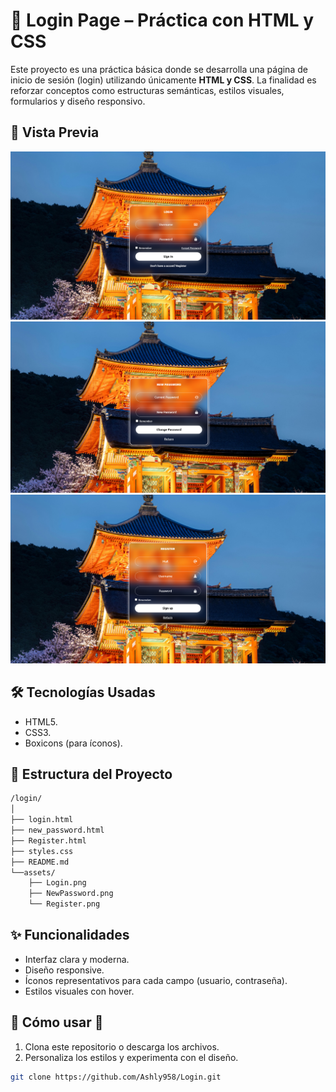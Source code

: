 # 🔐 Login Page – Práctica con HTML y CSS

Este proyecto es una práctica básica donde se desarrolla una página de inicio de sesión (login) utilizando únicamente **HTML y CSS**. La finalidad es reforzar conceptos como estructuras semánticas, estilos visuales, formularios y diseño responsivo.

## 📸 Vista Previa

![Preview del login](./assets/Login.png) 
![Preview del New Password](./assets/NewPassword.png) 
![Preview del Register](./assets/Register.png) 

## 🛠️ Tecnologías Usadas

- HTML5.
- CSS3.
- Boxicons (para íconos).

## 📁 Estructura del Proyecto

```bash
/login/
│
├── login.html 
├── new_password.html 
├── Register.html
├── styles.css
├── README.md 
└──assets/
    ├── Login.png
    ├── NewPassword.png
    └── Register.png
```

## ✨ Funcionalidades

- Interfaz clara y moderna.
- Diseño responsive.
- Íconos representativos para cada campo (usuario, contraseña).
- Estilos visuales con hover.

## 🔧 Cómo usar 🌸

1. Clona este repositorio o descarga los archivos.
2. Personaliza los estilos y experimenta con el diseño.

```bash
git clone https://github.com/Ashly958/Login.git

